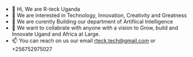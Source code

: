 - 👋 Hi, We are R-teck Uganda 
- 👀 We are interested in Technology, Innovation, Creativity and Greatness
- 🌱 We are curently Building our department of Artifiical Intelligence
- 💞️ We want to collabrate with anyone with a vision to Grow, build and Innovate Ugand and Africa at Large.
- 📫 You can reach on us our email rteck.tech@gmail.com or +256752975027

<!---
rteckUG/rteckUG is a ✨ special ✨ repository because its `README.md` (this file) appears on your GitHub profile.
You can click the Preview link to take a look at your changes.
--->
